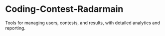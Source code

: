 # Coding-Contest-Radarmain
Tools for managing users, contests, and results, with detailed analytics and reporting.
